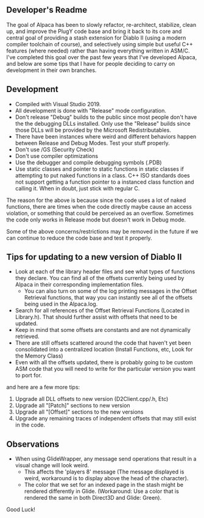 ## Developer's Readme

The goal of Alpaca has been to slowly refactor, re-architect, stabilize,
clean up, and improve the PlugY code base and bring it back to its core
and central goal of providing a stash extension for Diablo II (using
a modern compiler toolchain of course), and selectively using simple but
useful C++ features (where needed) rather than having everything written in
ASM/C. I've completed this goal over the past few years that I've developed
Alpaca, and below are some tips that I have for people deciding to carry
on development in their own branches.

## Development

- Compiled with Visual Studio 2019.
- All development is done with "Release" mode configuration.
- Don't release "Debug" builds to the public since most people
  don't have the the debugging DLLs installed. Only use the "Release"
  builds since those DLLs will be provided by the Microsoft Redistributables.
- There have been instances where weird and different behaviors happen between
  Release and Debug Modes. Test your stuff properly.
- Don't use /GS (Security Check)
- Don't use compiler optimizations
- Use the debugger and compile debugging symbols (.PDB)
- Use static classes and pointer to static functions in static classes
  if attempting to put naked functions in a class. C++ ISO standards
  does not support getting a function pointer to a instanced class function
  and calling it. When in doubt, just stick with regular C.

The reason for the above is because since the code uses a lot of
naked functions, there are times when the code directly maybe cause
an access violation, or something that could be perceived as an overflow.
Sometimes the code only works in Release mode but doesn't work in Debug mode.

Some of the above concerns/restrictions may be removed in the future if we can
continue to reduce the code base and test it properly.

## Tips for updating to a new version of Diablo II

- Look at each of the library header files and see what types of functions they declare.
  You can find all of the offsets currently being used by Alpaca in their corresponding
  implementation files.
  - You can also turn on some of the log printing messages in the Offset Retrieval functions,
    that way you can instantly see all of the offsets being used in the Alpaca.log.
- Search for all references of the Offset Retrieval Functions (Located in Library.h).
  That should further assist with offsets that need to be updated.
- Keep in mind that some offsets are constants and are not dynamically retrieved.
- There are still offsets scattered around the code that haven't yet been consolidated
  into a centralized location (Install Functions, etc, Look for the Memory Class)
- Even with all the offsets updated, there is probably going to be custom ASM code that
  you will need to write for the particular version you want to port for.

and here are a few more tips:

1. Upgrade all DLL offsets to new version (D2Client.cpp/.h, Etc)
1. Upgrade all "[Patch]" sections to new version
1. Upgrade all "[Offset]" sections to the new versions
1. Upgrade any remaining traces of independent offsets that may still exist in the code.

## Observations

- When using GlideWrapper, any message send operations that result in a visual change will look weird.
  - This affects the 'players 8' message (The message displayed is weird,
    workaround is to display above the head of the character).
  - The color that we set for an indexed page in the stash might be rendered differently in Glide.
    (Workaround: Use a color that is rendered the same in both Direct3D and Glide: Green).

Good Luck!
